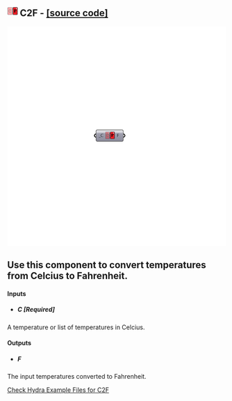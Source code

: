## ![](../../images/icons/C2F.png) C2F - [[source code]](https://github.com/mostaphaRoudsari/ladybug/tree/master/src/Ladybug_C2F.py)

![](../../images/components/C2F.png)

Use this component to convert temperatures from Celcius to Fahrenheit.
 -
 

#### Inputs
* ##### C [Required]
A temperature or list of temperatures in Celcius.

#### Outputs
* ##### F
The input temperatures converted to Fahrenheit.


[Check Hydra Example Files for C2F](https://hydrashare.github.io/hydra/index.html?keywords=Ladybug_C2F)